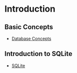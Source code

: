 # Introduction

## Basic Concepts

- [Database Concepts](intro.md)


## Introduction to SQLite

- [SQLite](sqlite_intro.md)
